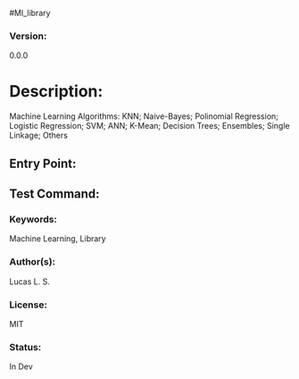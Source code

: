 #Ml_library

### Version:
0.0.0

# Description:
Machine Learning Algorithms: KNN; Naive-Bayes; Polinomial Regression; Logistic Regression; SVM; ANN; K-Mean; Decision Trees; Ensembles; Single Linkage; Others


## Entry Point:


## Test Command:


### Keywords:
Machine Learning, Library

### Author(s):
Lucas L. S.

### License:
MIT

### Status:
In Dev

